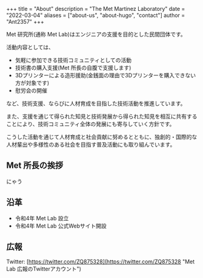 +++
title = "About"
description = "The Met Martinez Laboratory"
date = "2022-03-04"
aliases = ["about-us", "about-hugo", "contact"]
author = "Ant2357"
+++

Met 研究所(通称 Met Lab)はエンジニアの支援を目的とした民間団体です。

活動内容としては、

* 気軽に参加できる技術コミュニティとしての活動
* 技術書の購入支援(Met 所長の自腹で支援します)
* 3Dプリンターによる造形援助(金銭面の理由で3Dプリンターを購入できない方が対象です)
* 慰労会の開催

など、技術支援、ならびに人材育成を目指した技術活動を推進しています。

また、支援を通じて得られた知見と技術発展から得られた知見を相互に共有することにより、技術コミュニティ全体の発展にも寄与していく方針です。

こうした活動を通じて人材育成と社会貢献に努めるとともに、独創的・国際的な人材輩出や多様性のある社会を目指す普及活動にも取り組んでいます。

## Met 所長の挨拶
にゃう

## 沿革
* 令和4年 Met Lab 設立
* 令和4年 Met Lab 公式Webサイト開設

## 広報
Twitter: [https://twitter.com/ZQ875328](https://twitter.com/ZQ875328 "Met Lab 広報のTwitterアカウント")